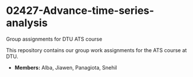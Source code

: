 # 02427-Advance-time-series-analysis
Group assignments for DTU ATS course 

This repository contains our group work assignments for the ATS course at DTU.
- **Members:** Alba, Jiawen, Panagiota, Snehil
